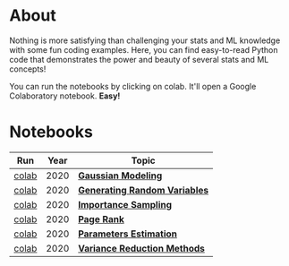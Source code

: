 # About
Nothing is more satisfying than challenging your stats and ML knowledge with some fun coding examples.
Here, you can find easy-to-read Python code that demonstrates the power and beauty of several stats and ML concepts!

You can run the notebooks by clicking on colab. It'll open a Google Colaboratory notebook. **Easy!**

# Notebooks
|Run|Year|Topic|
|---|----|---|
| [colab](https://colab.research.google.com/github/dgiova/applied-stats-ML/ipynb/blob/master/gaussian_modeling.ipynb) | 2020 | <b><a href="gaussian_modeling.ipynb" title="">Gaussian Modeling</a></b> |
| [colab](https://colab.research.google.com/github/dgiova/applied-stats-ML/ipynb/blob/master/generating_RVs.ipynb) | 2020 | <b><a href="generating_RVs.ipynb" title="">Generating Random Variables</a></b> |
| [colab](https://colab.research.google.com/github/dgiova/applied-stats-ML/ipynb/blob/master/importance_sampling.ipynb) | 2020 | <b><a href="importance_sampling.ipynb" title="">Importance Sampling</a></b> |
| [colab](https://colab.research.google.com/github/dgiova/applied-stats-ML/ipynb/blob/master/page_rank.ipynb) | 2020 | <b><a href="page_rank.ipynb" title="">Page Rank</a></b> |
| [colab](https://colab.research.google.com/github/dgiova/applied-stats-ML/ipynb/blob/master/param_estimation.ipynb) | 2020 | <b><a href="param_estimation.ipynb" title="">Parameters Estimation</a></b> |
| [colab](https://colab.research.google.com/github/dgiova/applied-stats-ML/ipynb/blob/master/var_reduction.ipynb) | 2020 | <b><a href="var_reduction.ipynb" title="">Variance Reduction Methods</a></b> |
